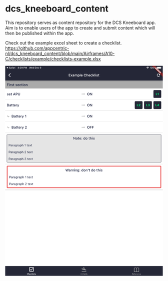 # dcs_kneeboard_content

This repository serves as content repository for the DCS Kneeboard app.
Aim is to enable users of the app to create and submit content which will then be published within the app.

Check out the example excel sheet to create a checklist. 
https://github.com/appcentric-nl/dcs_kneeboard_content/blob/main/Airframes/A10-C/checklists/example/checklists-example.xlsx

![example](https://github.com/appcentric-nl/dcs_kneeboard_content/blob/main/example.png?raw=true)
